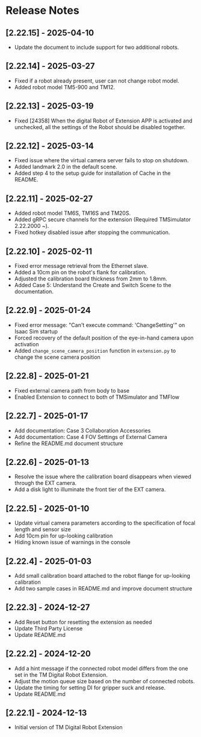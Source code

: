 # Release Notes

## [2.22.15] - 2025-04-10

-   Update the document to include support for two additional robots.

## [2.22.14] - 2025-03-27

-   Fixed if a robot already present, user can not change robot model.
-   Added robot model TM5-900 and TM12.

## [2.22.13] - 2025-03-19

-   Fixed [24358] When the digital Robot of Extension APP is activated and unchecked, all the settings of the Robot should be disabled together.

## [2.22.12] - 2025-03-14

-   Fixed issue where the virtual camera server fails to stop on shutdown.
-   Added landmark 2.0 in the default scene.
-   Added step 4 to the setup guide for installation of Cache in the README.

## [2.22.11] - 2025-02-27

-   Added robot model TM6S, TM16S and TM20S.
-   Added gRPC secure channels for the extension (Required TMSimulator 2.22.2000 ~).
-   Fixed hotkey disabled issue after stopping the communication.

## [2.22.10] - 2025-02-11

-   Fixed error message retrieval from the Ethernet slave.
-   Added a 10cm pin on the robot's flank for calibration.
-   Adjusted the calibration board thickness from 2mm to 1.8mm.
-   Added Case 5: Understand the Create and Switch Scene to the documentation.

## [2.22.9] - 2025-01-24

-   Fixed error message: "Can't execute command: 'ChangeSetting'" on Isaac Sim startup
-   Forced recovery of the default position of the eye-in-hand camera upon activation
-   Added `change_scene_camera_position` function in `extension.py` to change the scene camera position

## [2.22.8] - 2025-01-21

-   Fixed external camera path from body to base
-   Enabled Extension to connect to both of TMSimulator and TMFlow

## [2.22.7] - 2025-01-17

-   Add documentation: Case 3 Collaboration Accessories
-   Add documentation: Case 4 FOV Settings of External Camera
-   Refine the README.md document structure

## [2.22.6] - 2025-01-13

-   Resolve the issue where the calibration board disappears when viewed through the EXT camera.
-   Add a disk light to illuminate the front tier of the EXT camera.

## [2.22.5] - 2025-01-10

-   Update virtual camera parameters according to the specification of focal length and sensor size
-   Add 10cm pin for up-looking calibration
-   Hiding known issue of warnings in the console

## [2.22.4] - 2025-01-03

-   Add small calibration board attached to the robot flange for up-looking calibration
-   Add two sample cases in README.md and improve document structure

## [2.22.3] - 2024-12-27

-   Add Reset button for resetting the extension as needed
-   Update Third Party License
-   Update README.md

## [2.22.2] - 2024-12-20

-   Add a hint message if the connected robot model differs from the one set in the TM Digital Robot Extension.
-   Adjust the motion queue size based on the number of connected robots.
-   Update the timing for setting DI for gripper suck and release.
-   Update README.md

## [2.22.1] - 2024-12-13

-   Initial version of TM Digital Robot Extension
